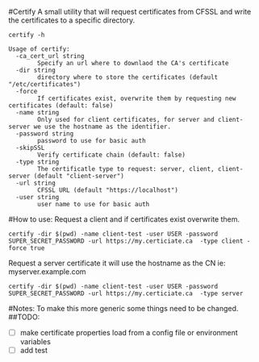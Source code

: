 #Certify
A small utility that will request certificates from CFSSL and write the certificates to a specific directory.
```
certify -h 

Usage of certify:
  -ca_cert_url string
        Specify an url where to downlaod the CA's certificate
  -dir string
        directory where to store the certificates (default "/etc/certificates")
  -force
        If certificates exist, overwrite them by requesting new certificates (default: false)
  -name string
        Only used for client certificates, for server and client-server we use the hostname as the identifier.
  -password string
        password to use for basic auth
  -skipSSL
        Verify certificate chain (default: false)
  -type string
        The certificatle type to request: server, client, client-server (default "client-server")
  -url string
        CFSSL URL (default "https://localhost")
  -user string
        user name to use for basic auth

```

#How to use:
Request a client and if certificates exist overwrite them. 
```
certify -dir $(pwd) -name client-test -user USER -password SUPER_SECRET_PASSWORD -url https://my.certiciate.ca  -type client -force true 
```


Request a server certificate it will use the hostname as the CN ie: myserver.example.com
```
certify -dir $(pwd) -name client-test -user USER -password SUPER_SECRET_PASSWORD -url https://my.certiciate.ca  -type server
```

#Notes:
To make this more generic some things need to be changed.
##TODO:
 - [ ] make certificate properties load from a config file or environment variables
 - [ ] add test
